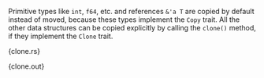 Primitive types like `int`, `f64`, etc. and references `&'a T` are copied by
default instead of moved, because these types implement the `Copy` trait. All
the other data structures can be copied explicitly by calling the `clone()`
method, if they implement the `Clone` trait.

{clone.rs}

{clone.out}

